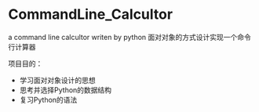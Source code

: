 # CommandLine_Calcultor
a command line calcultor writen by python 
面对对象的方式设计实现一个命令行计算器

项目目的：
- 学习面对对象设计的思想
- 思考并选择Python的数据结构
- 复习Python的语法
